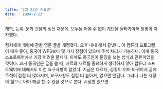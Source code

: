 ```yaml
---
title: '2월 23일 수요일'
date: ' 1994-2-23'
---
```

개학, 등록. 문과 건물의 정전 때문에, 모두들 어쩔 수 없이 계단을 올라가야해 원망이 자자했다.

정치체제 개혁에 관한 영문 글을 개정했다. 오후 내내 해서 끝냈다. 이 컴퓨터 프로그램이 매우 좋아, 중국어 WPS보다 몇 가지 장점이 있으며 주석 처리가 가능하다. 이게 중국 소프트웨어에서 가장 어려운 문제다. 아마도 중국인이 문장을 쓰는 방식과 관련이있을 것이다. 과거 중국인은 글을 쓸 때, 자료와 재료를 중요하게 생각하지 않아 컴퓨터 소프트웨어에 대해서도 이런 요구사항이 없었다. 지금은 다르다, 상황이 이미 바뀌어서 글에 주석이 점점 더 많아지며, 요구사항도 점점 더 높아져, 없으면 안된다. 그러나 나는 시장의 힘으로 아마 해결 할 수 있을 것으로 본다. 시장만 있으면.
